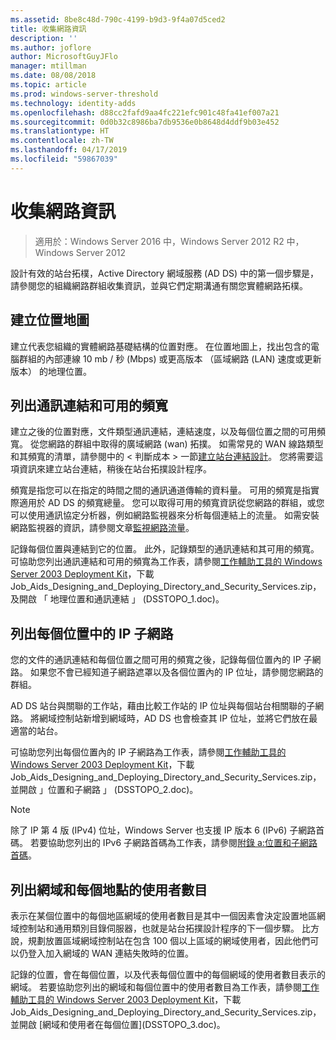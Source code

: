 ```yaml
---
ms.assetid: 8be8c48d-790c-4199-b9d3-9f4a07d5ced2
title: 收集網路資訊
description: ''
ms.author: joflore
author: MicrosoftGuyJFlo
manager: mtillman
ms.date: 08/08/2018
ms.topic: article
ms.prod: windows-server-threshold
ms.technology: identity-adds
ms.openlocfilehash: d88cc2fafd9aa4fc221efc901c48fa41ef007a21
ms.sourcegitcommit: 0d0b32c8986ba7db9536e0b8648d4ddf9b03e452
ms.translationtype: HT
ms.contentlocale: zh-TW
ms.lasthandoff: 04/17/2019
ms.locfileid: "59867039"
---
```

# <a name="collecting-network-information"></a>收集網路資訊

>適用於：Windows Server 2016 中，Windows Server 2012 R2 中，Windows Server 2012

設計有效的站台拓樸，Active Directory 網域服務 (AD DS) 中的第一個步驟是，請參閱您的組織網路群組收集資訊，並與它們定期溝通有關您實體網路拓樸。  
  
## <a name="creating-a-location-map"></a>建立位置地圖

建立代表您組織的實體網路基礎結構的位置對應。 在位置地圖上，找出包含的電腦群組的內部連線 10 mb / 秒 (Mbps) 或更高版本 （區域網路 (LAN) 速度或更新版本） 的地理位置。  
  
## <a name="listing-communication-links-and-available-bandwidth"></a>列出通訊連結和可用的頻寬

建立之後的位置對應，文件類型通訊連結，連結速度，以及每個位置之間的可用頻寬。 從您網路的群組中取得的廣域網路 (wan) 拓撲。 如需常見的 WAN 線路類型和其頻寬的清單，請參閱中的 < 判斷成本 > 一節[建立站台連結設計](../../ad-ds/plan/Creating-a-Site-Link-Design.md)。 您將需要這項資訊來建立站台連結，稍後在站台拓撲設計程序。  
  
頻寬是指您可以在指定的時間之間的通訊通道傳輸的資料量。 可用的頻寬是指實際適用於 AD DS 的頻寬總量。 您可以取得可用的頻寬資訊從您網路的群組，或您可以使用通訊協定分析器，例如網路監視器來分析每個連結上的流量。 如需安裝網路監視器的資訊，請參閱文章[監視網路流量](https://go.microsoft.com/fwlink/?LinkId=107058)。  
  
記錄每個位置與連結到它的位置。 此外，記錄類型的通訊連結和其可用的頻寬。 可協助您列出通訊連結和可用的頻寬為工作表，請參閱[工作輔助工具的 Windows Server 2003 Deployment Kit](https://go.microsoft.com/fwlink/?LinkID=102558)，下載 Job_Aids_Designing_and_Deploying_Directory_and_Security_Services.zip，及開啟 「 地理位置和通訊連結 」 (DSSTOPO_1.doc)。  
  
## <a name="listing-ip-subnets-within-each-location"></a>列出每個位置中的 IP 子網路

您的文件的通訊連結和每個位置之間可用的頻寬之後，記錄每個位置內的 IP 子網路。 如果您不會已經知道子網路遮罩以及各個位置內的 IP 位址，請參閱您網路的群組。  
  
AD DS 站台與關聯的工作站，藉由比較工作站的 IP 位址與每個站台相關聯的子網路。 將網域控制站新增到網域時，AD DS 也會檢查其 IP 位址，並將它們放在最適當的站台。  
  
可協助您列出每個位置內的 IP 子網路為工作表，請參閱[工作輔助工具的 Windows Server 2003 Deployment Kit](https://go.microsoft.com/fwlink/?LinkID=102558)，下載 Job_Aids_Designing_and_Deploying_Directory_and_Security_Services.zip，並開啟 」位置和子網路 」 (DSSTOPO_2.doc)。  
  
> [!NOTE]  
> 除了 IP 第 4 版 (IPv4) 位址，Windows Server 也支援 IP 版本 6 (IPv6) 子網路首碼。 若要協助您列出的 IPv6 子網路首碼為工作表，請參閱[附錄 a:位置和子網路首碼](../../ad-ds/plan/Appendix-A--Locations-and-Subnet-Prefixes.md)。  

## <a name="listing-domains-and-number-of-users-for-each-location"></a>列出網域和每個地點的使用者數目

表示在某個位置中的每個地區網域的使用者數目是其中一個因素會決定設置地區網域控制站和通用類別目錄伺服器，也就是站台拓撲設計程序的下一個步驟。 比方說，規劃放置區域網域控制站在包含 100 個以上區域的網域使用者，因此他們可以仍登入加入網域的 WAN 連結失敗時的位置。  
  
記錄的位置，會在每個位置，以及代表每個位置中的每個網域的使用者數目表示的網域。 若要協助您列出的網域和每個位置中的使用者數目為工作表，請參閱[工作輔助工具的 Windows Server 2003 Deployment Kit](https://go.microsoft.com/fwlink/?LinkID=102558)，下載 Job_Aids_Designing_and_Deploying_Directory_and_Security_Services.zip，並開啟 [網域和使用者在每個位置]\(DSSTOPO_3.doc)。  
